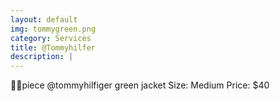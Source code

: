 ```yaml
---
layout: default
img: tommygreen.png
category: Services
title: @Tommyhilfer
description: |
---
```

 ✌🏽piece @tommyhilfiger green jacket 
Size: Medium
Price: $40
